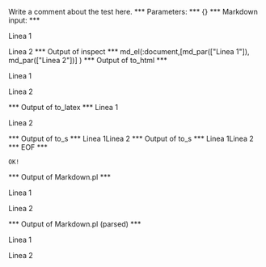 Write a comment about the test here.
*** Parameters: ***
{}
*** Markdown input: ***

Linea 1

Linea 2
*** Output of inspect ***
md_el(:document,[md_par(["Linea 1"]), md_par(["Linea 2"])] )
*** Output of to_html ***

<p>Linea 1</p>

<p>Linea 2</p>

*** Output of to_latex ***
Linea 1

Linea 2


*** Output of to_s ***
Linea 1Linea 2
*** Output of to_s ***
Linea 1Linea 2
*** EOF ***



	OK!



*** Output of Markdown.pl ***
<p>Linea 1</p>

<p>Linea 2</p>

*** Output of Markdown.pl (parsed) ***
<p>Linea 1</p
   ><p>Linea 2</p
 >
